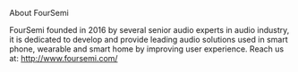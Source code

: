 About FourSemi

FourSemi founded in 2016 by several senior audio experts in audio industry, it is dedicated to develop and provide leading audio solutions used in smart phone, wearable and smart home by improving user experience.
Reach us at: http://www.foursemi.com/

<!---
foursemisource/foursemisource is a ✨ special ✨ repository because its `README.md` (this file) appears on your GitHub profile.
--->
